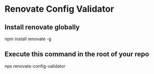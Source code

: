 # Renovate Config Validator

## Install renovate globally

npm install renovate -g

## Execute this command in the root of your repo

npx renovate-config-validator
